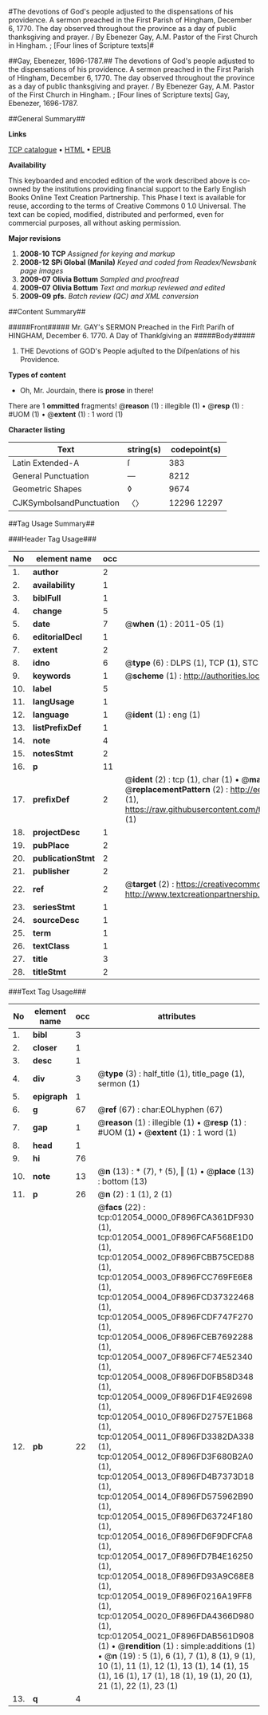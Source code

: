 #The devotions of God's people adjusted to the dispensations of his providence. A sermon preached in the First Parish of Hingham, December 6, 1770. The day observed throughout the province as a day of public thanksgiving and prayer. / By Ebenezer Gay, A.M. Pastor of the First Church in Hingham. ; [Four lines of Scripture texts]#

##Gay, Ebenezer, 1696-1787.##
The devotions of God's people adjusted to the dispensations of his providence. A sermon preached in the First Parish of Hingham, December 6, 1770. The day observed throughout the province as a day of public thanksgiving and prayer. / By Ebenezer Gay, A.M. Pastor of the First Church in Hingham. ; [Four lines of Scripture texts]
Gay, Ebenezer, 1696-1787.

##General Summary##

**Links**

[TCP catalogue](http://www.ota.ox.ac.uk/tcp/)  • 
[HTML](http://tei.it.ox.ac.uk/tcp/Texts-HTML/free/N09/N09464.html)  • 
[EPUB](http://tei.it.ox.ac.uk/tcp/Texts-EPUB/free/N09/N09464.epub)

**Availability**

This keyboarded and encoded edition of the
	       work described above is co-owned by the institutions
	       providing financial support to the Early English Books
	       Online Text Creation Partnership. This Phase I text is
	       available for reuse, according to the terms of Creative
	       Commons 0 1.0 Universal. The text can be copied,
	       modified, distributed and performed, even for
	       commercial purposes, all without asking permission.

**Major revisions**

1. __2008-10__ __TCP__ *Assigned for keying and markup*
1. __2008-12__ __SPi Global (Manila)__ *Keyed and coded from Readex/Newsbank page images*
1. __2009-07__ __Olivia Bottum__ *Sampled and proofread*
1. __2009-07__ __Olivia Bottum__ *Text and markup reviewed and edited*
1. __2009-09__ __pfs.__ *Batch review (QC) and XML conversion*

##Content Summary##

#####Front#####
Mr. GAY's SERMON Preached in the Firſt Pariſh of HINGHAM, December 6. 1770. A Day of Thankſgiving an
#####Body#####

1. THE Devotions of GOD's People adjuſted to the Diſpenſations of his Providence.

**Types of content**

  * Oh, Mr. Jourdain, there is **prose** in there!

There are 1 **ommitted** fragments! 
 @__reason__ (1) : illegible (1)  •  @__resp__ (1) : #UOM (1)  •  @__extent__ (1) : 1 word (1)

**Character listing**


|Text|string(s)|codepoint(s)|
|---|---|---|
|Latin Extended-A|ſ|383|
|General Punctuation|—|8212|
|Geometric Shapes|◊|9674|
|CJKSymbolsandPunctuation|〈〉|12296 12297|

##Tag Usage Summary##

###Header Tag Usage###

|No|element name|occ|attributes|
|---|---|---|---|
|1.|__author__|2||
|2.|__availability__|1||
|3.|__biblFull__|1||
|4.|__change__|5||
|5.|__date__|7| @__when__ (1) : 2011-05 (1)|
|6.|__editorialDecl__|1||
|7.|__extent__|2||
|8.|__idno__|6| @__type__ (6) : DLPS (1), TCP (1), STC (1), NOTIS (1), IMAGE-SET (1), EVANS-CITATION (1)|
|9.|__keywords__|1| @__scheme__ (1) : http://authorities.loc.gov/ (1)|
|10.|__label__|5||
|11.|__langUsage__|1||
|12.|__language__|1| @__ident__ (1) : eng (1)|
|13.|__listPrefixDef__|1||
|14.|__note__|4||
|15.|__notesStmt__|2||
|16.|__p__|11||
|17.|__prefixDef__|2| @__ident__ (2) : tcp (1), char (1)  •  @__matchPattern__ (2) : ([0-9\-]+):([0-9IVX]+) (1), (.+) (1)  •  @__replacementPattern__ (2) : http://eebo.chadwyck.com/downloadtiff?vid=$1&page=$2 (1), https://raw.githubusercontent.com/textcreationpartnership/Texts/master/tcpchars.xml#$1 (1)|
|18.|__projectDesc__|1||
|19.|__pubPlace__|2||
|20.|__publicationStmt__|2||
|21.|__publisher__|2||
|22.|__ref__|2| @__target__ (2) : https://creativecommons.org/publicdomain/zero/1.0/ (1), http://www.textcreationpartnership.org/docs/. (1)|
|23.|__seriesStmt__|1||
|24.|__sourceDesc__|1||
|25.|__term__|1||
|26.|__textClass__|1||
|27.|__title__|3||
|28.|__titleStmt__|2||


###Text Tag Usage###

|No|element name|occ|attributes|
|---|---|---|---|
|1.|__bibl__|3||
|2.|__closer__|1||
|3.|__desc__|1||
|4.|__div__|3| @__type__ (3) : half_title (1), title_page (1), sermon (1)|
|5.|__epigraph__|1||
|6.|__g__|67| @__ref__ (67) : char:EOLhyphen (67)|
|7.|__gap__|1| @__reason__ (1) : illegible (1)  •  @__resp__ (1) : #UOM (1)  •  @__extent__ (1) : 1 word (1)|
|8.|__head__|1||
|9.|__hi__|76||
|10.|__note__|13| @__n__ (13) : * (7), † (5), ‖ (1)  •  @__place__ (13) : bottom (13)|
|11.|__p__|26| @__n__ (2) : 1 (1), 2 (1)|
|12.|__pb__|22| @__facs__ (22) : tcp:012054_0000_0F896FCA361DF930 (1), tcp:012054_0001_0F896FCAF568E1D0 (1), tcp:012054_0002_0F896FCBB75CED88 (1), tcp:012054_0003_0F896FCC769FE6E8 (1), tcp:012054_0004_0F896FCD37322468 (1), tcp:012054_0005_0F896FCDF747F270 (1), tcp:012054_0006_0F896FCEB7692288 (1), tcp:012054_0007_0F896FCF74E52340 (1), tcp:012054_0008_0F896FD0FB58D348 (1), tcp:012054_0009_0F896FD1F4E92698 (1), tcp:012054_0010_0F896FD2757E1B68 (1), tcp:012054_0011_0F896FD3382DA338 (1), tcp:012054_0012_0F896FD3F680B2A0 (1), tcp:012054_0013_0F896FD4B7373D18 (1), tcp:012054_0014_0F896FD575962B90 (1), tcp:012054_0015_0F896FD63724F180 (1), tcp:012054_0016_0F896FD6F9DFCFA8 (1), tcp:012054_0017_0F896FD7B4E16250 (1), tcp:012054_0018_0F896FD93A9C68E8 (1), tcp:012054_0019_0F896F0216A19FF8 (1), tcp:012054_0020_0F896FDA4366D980 (1), tcp:012054_0021_0F896FDAB561D908 (1)  •  @__rendition__ (1) : simple:additions (1)  •  @__n__ (19) : 5 (1), 6 (1), 7 (1), 8 (1), 9 (1), 10 (1), 11 (1), 12 (1), 13 (1), 14 (1), 15 (1), 16 (1), 17 (1), 18 (1), 19 (1), 20 (1), 21 (1), 22 (1), 23 (1)|
|13.|__q__|4||
